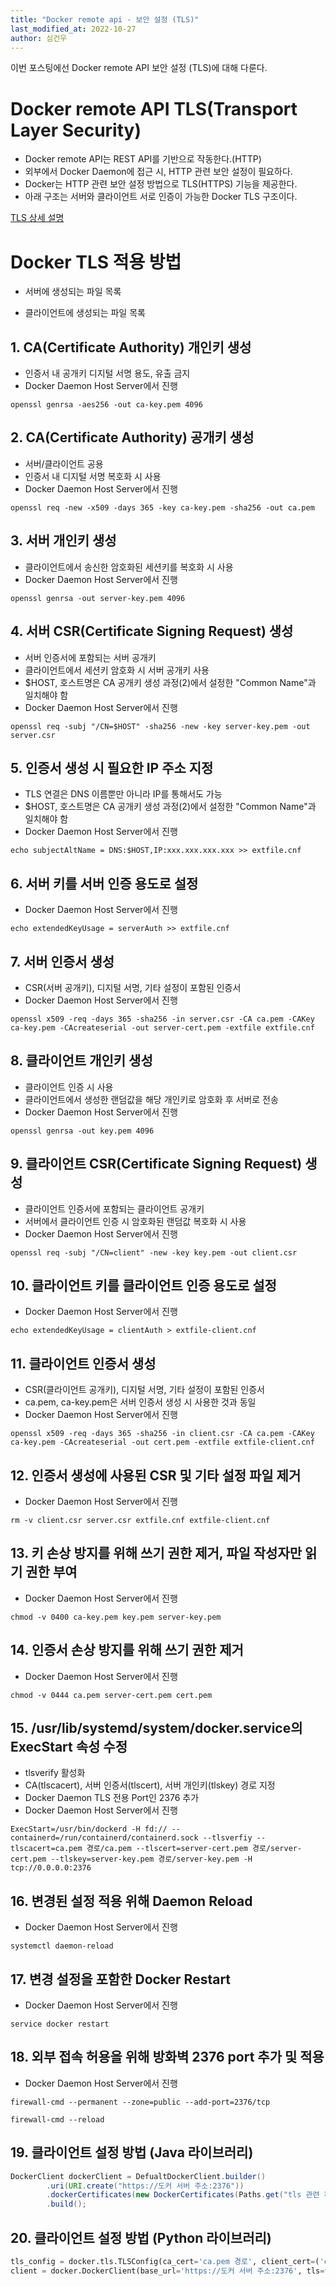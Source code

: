 ```yaml
---
title: "Docker remote api - 보안 설정 (TLS)"
last_modified_at: 2022-10-27
author: 심건우
---
```


이번 포스팅에선 Docker remote API 보안 설정 (TLS)에 대해 다룬다.

# Docker remote API TLS(Transport Layer Security)
 - Docker remote API는 REST API를 기반으로 작동한다.(HTTP)
 - 외부에서 Docker Daemon에 접근 시, HTTP 관련 보안 설정이 필요하다.
 - Docker는 HTTP 관련 보안 설정 방법으로 TLS(HTTPS) 기능을 제공한다.
 - 아래 구조는 서버와 클라이언트 서로 인증이 가능한 Docker TLS 구조이다.


[TLS 상세 설명](https://www.ibm.com/docs/ko/ibm-mq/9.1?topic=mechanisms-cryptographic-security-protocols-tls)

# Docker TLS 적용 방법
- 서버에 생성되는 파일 목록

- 클라이언트에 생성되는 파일 목록

## 1. CA(Certificate Authority) 개인키 생성
 - 인증서 내 공개키 디지털 서명 용도, 유출 금지
 - Docker Daemon Host Server에서 진행

```commandline
openssl genrsa -aes256 -out ca-key.pem 4096
```

## 2. CA(Certificate Authority) 공개키 생성
 - 서버/클라이언트 공용
 - 인증서 내 디지털 서명 복호화 시 사용
 - Docker Daemon Host Server에서 진행

```commandline
openssl req -new -x509 -days 365 -key ca-key.pem -sha256 -out ca.pem
```

## 3. 서버 개인키 생성
 - 클라이언트에서 송신한 암호화된 세션키를 복호화 시 사용
 - Docker Daemon Host Server에서 진행

```commandline
openssl genrsa -out server-key.pem 4096
```
## 4. 서버 CSR(Certificate Signing Request) 생성
 - 서버 인증서에 포함되는 서버 공개키
 - 클라이언트에서 세션키 암호화 시 서버 공개키 사용
 - $HOST, 호스트명은 CA 공개키 생성 과정(2)에서 설정한 "Common Name"과 일치해야 함
 - Docker Daemon Host Server에서 진행

```commandline
openssl req -subj "/CN=$HOST" -sha256 -new -key server-key.pem -out server.csr
```
## 5. 인증서 생성 시 필요한 IP 주소 지정
 - TLS 연결은 DNS 이름뿐만 아니라 IP를 통해서도 가능
 - $HOST, 호스트명은 CA 공개키 생성 과정(2)에서 설정한 "Common Name"과 일치해야 함
 - Docker Daemon Host Server에서 진행

```commandline
echo subjectAltName = DNS:$HOST,IP:xxx.xxx.xxx.xxx >> extfile.cnf
```

## 6. 서버 키를 서버 인증 용도로 설정
 - Docker Daemon Host Server에서 진행
```commandline
echo extendedKeyUsage = serverAuth >> extfile.cnf
```
## 7. 서버 인증서 생성
 - CSR(서버 공개키), 디지털 서명, 기타 설정이 포함된 인증서
 - Docker Daemon Host Server에서 진행
```commandline
openssl x509 -req -days 365 -sha256 -in server.csr -CA ca.pem -CAKey ca-key.pem -CAcreateserial -out server-cert.pem -extfile extfile.cnf
```
## 8. 클라이언트 개인키 생성
 - 클라이언트 인증 시 사용
 - 클라이언트에서 생성한 랜덤값을 해당 개인키로 암호화 후 서버로 전송
 - Docker Daemon Host Server에서 진행

```commandline
openssl genrsa -out key.pem 4096
```

## 9. 클라이언트 CSR(Certificate Signing Request) 생성
 - 클라이언트 인증서에 포함되는 클라이언트 공개키
 - 서버에서 클라이언트 인증 시 암호화된 랜덤값 복호화 시 사용
 - Docker Daemon Host Server에서 진행

```commandline
openssl req -subj "/CN=client" -new -key key.pem -out client.csr
```

## 10. 클라이언트 키를 클라이언트 인증 용도로 설정
 - Docker Daemon Host Server에서 진행
```commandline
echo extendedKeyUsage = clientAuth > extfile-client.cnf
```

## 11. 클라이언트 인증서 생성
 - CSR(클라이언트 공개키), 디지털 서명, 기타 설정이 포함된 인증서
 - ca.pem, ca-key.pem은 서버 인증서 생성 시 사용한 것과 동일
 - Docker Daemon Host Server에서 진행

```commandline
openssl x509 -req -days 365 -sha256 -in client.csr -CA ca.pem -CAKey ca-key.pem -CAcreateserial -out cert.pem -extfile extfile-client.cnf
```

## 12. 인증서 생성에 사용된 CSR 및 기타 설정 파일 제거
 - Docker Daemon Host Server에서 진행
```commandline
rm -v client.csr server.csr extfile.cnf extfile-client.cnf
```

## 13. 키 손상 방지를 위해 쓰기 권한 제거, 파일 작성자만 읽기 권한 부여
 - Docker Daemon Host Server에서 진행
```commandline
chmod -v 0400 ca-key.pem key.pem server-key.pem
```

## 14. 인증서 손상 방지를 위해 쓰기 권한 제거
 - Docker Daemon Host Server에서 진행
```commandline
chmod -v 0444 ca.pem server-cert.pem cert.pem
```

## 15. /usr/lib/systemd/system/docker.service의 ExecStart 속성 수정
 - tlsverify 활성화
 - CA(tlscacert), 서버 인증서(tlscert), 서버 개인키(tlskey) 경로 지정
 - Docker Daemon TLS 전용 Port인 2376 추가
 - Docker Daemon Host Server에서 진행
```
ExecStart=/usr/bin/dockerd -H fd:// --containerd=/run/containerd/containerd.sock --tlsverfiy --tlscacert=ca.pem 경로/ca.pem --tlscert=server-cert.pem 경로/server-cert.pem --tlskey=server-key.pem 경로/server-key.pem -H tcp://0.0.0.0:2376
```

## 16. 변경된 설정 적용 위해 Daemon Reload
 - Docker Daemon Host Server에서 진행
```commandline
systemctl daemon-reload
```

## 17. 변경 설정을 포함한 Docker Restart
 - Docker Daemon Host Server에서 진행
```commandline
service docker restart
```

## 18. 외부 접속 허용을 위해 방화벽 2376 port 추가 및 적용
 - Docker Daemon Host Server에서 진행
```commandline
firewall-cmd --permanent --zone=public --add-port=2376/tcp
```

```commandline
firewall-cmd --reload
```

## 19. 클라이언트 설정 방법 (Java 라이브러리)

```java
DockerClient dockerClient = DefualtDockerClient.builder()
        .uri(URI.create("https://도커 서버 주소:2376"))
        .dockerCertificates(new DockerCertificates(Paths.get("tls 관련 파일들 경로")))
        .build();
```

## 20. 클라이언트 설정 방법 (Python 라이브러리)

```python
tls_config = docker.tls.TLSConfig(ca_cert='ca.pem 경로', client_cert=('cert.pem 경로', 'key.pem 경로'))
client = docker.DockerClient(base_url='https://도커 서버 주소:2376', tls=tls_config)
```
